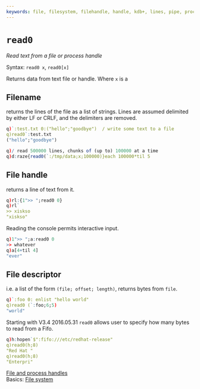 ```yaml
---
keywords: file, filesystem, filehandle, handle, kdb+, lines, pipe, process, q, read, read0, text
---
```


# `read0`




_Read text from a file or process handle_

Syntax: `read0 x`, `read0[x]`

Returns data from text file or handle. Where `x` is a


## Filename

returns the lines of the file as a list of strings. Lines are assumed delimited by either LF or CRLF, and the delimiters are removed.

```q
q)`:test.txt 0:("hello";"goodbye")  / write some text to a file
q)read0`:test.txt
("hello";"goodbye")

q)/ read 500000 lines, chunks of (up to) 100000 at a time
q)d:raze{read0(`:/tmp/data;x;100000)}each 100000*til 5
```


## File handle

returns a line of text from it.

```q
q)rl:{1">> ";read0 0}
q)rl`
>> xiskso
"xiskso"
```

Reading the console permits interactive input.

```q
q)1">> ";a:read0 0
>> whatever
q)a[4+til 4]
"ever"
```


## File descriptor

i.e. a list of the form `(file; offset; length)`, returns bytes from `file`.

```q
q)`:foo 0: enlist "hello world"
q)read0 (`:foo;6;5)
"world"
```

Starting with V3.4 2016.05.31 `read0` allows user to specify how many bytes to read from a Fifo.

```q
q)h:hopen`$":fifo:///etc/redhat-release"
q)read0(h;8)
"Red Hat "
q)read0(h;8)
"Enterpri"
```


<i class="far fa-hand-point-right"></i>
[File and process handles](handles.md)  
Basics: [File system](../basics/files.md)

